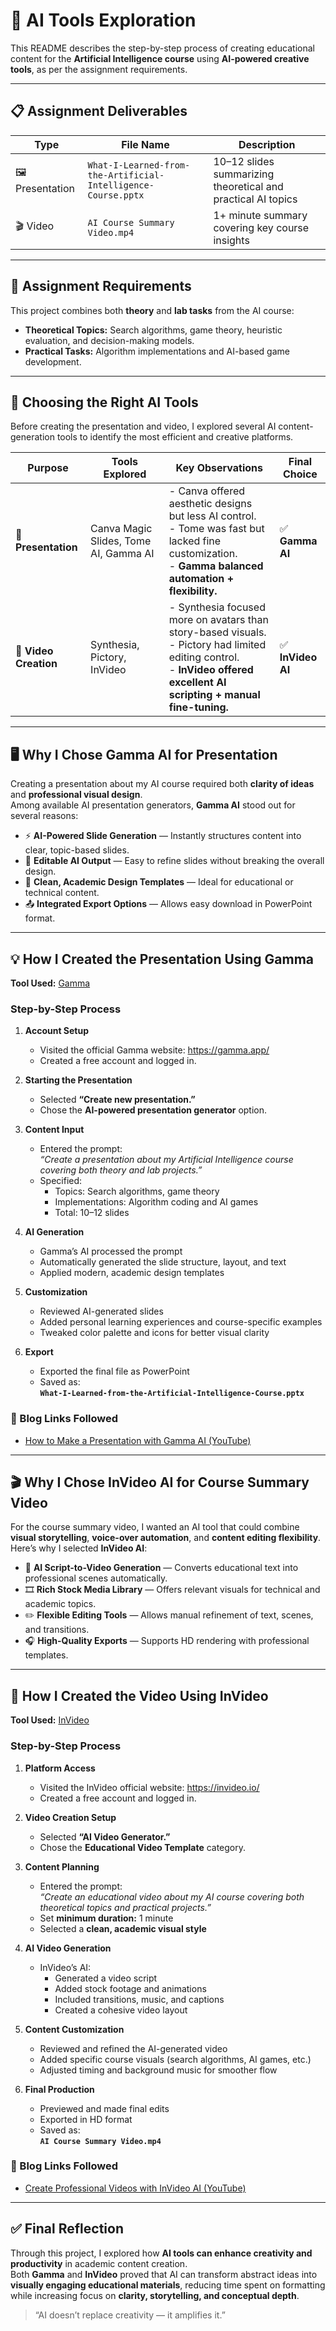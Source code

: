 # 🧠 AI Tools Exploration

This README describes the step-by-step process of creating educational content for the **Artificial Intelligence course** using **AI-powered creative tools**, as per the assignment requirements.

---

## 📋 Assignment Deliverables

| Type | File Name | Description |
|------|------------|--------------|
| 🖼️ Presentation | `What-I-Learned-from-the-Artificial-Intelligence-Course.pptx` | 10–12 slides summarizing theoretical and practical AI topics |
| 🎬 Video | `AI Course Summary Video.mp4` | 1+ minute summary covering key course insights |

---

## 📝 Assignment Requirements

This project combines both **theory** and **lab tasks** from the AI course:

- **Theoretical Topics:** Search algorithms, game theory, heuristic evaluation, and decision-making models.  
- **Practical Tasks:** Algorithm implementations and AI-based game development.

---

## 🎯 Choosing the Right AI Tools

Before creating the presentation and video, I explored several AI content-generation tools to identify the most efficient and creative platforms.

| Purpose | Tools Explored | Key Observations | Final Choice |
|----------|----------------|------------------|---------------|
| 🎤 **Presentation** | Canva Magic Slides, Tome AI, Gamma AI | - Canva offered aesthetic designs but less AI control.<br>- Tome was fast but lacked fine customization.<br>- **Gamma balanced automation + flexibility.** | ✅ **Gamma AI** |
| 🎥 **Video Creation** | Synthesia, Pictory, InVideo | - Synthesia focused more on avatars than story-based visuals.<br>- Pictory had limited editing control.<br>- **InVideo offered excellent AI scripting + manual fine-tuning.** | ✅ **InVideo AI** |

---

## 🖥️ Why I Chose **Gamma AI** for Presentation

Creating a presentation about my AI course required both **clarity of ideas** and **professional visual design**.  
Among available AI presentation generators, **Gamma AI** stood out for several reasons:

- ⚡ **AI-Powered Slide Generation** — Instantly structures content into clear, topic-based slides.  
- 🧩 **Editable AI Output** — Easy to refine slides without breaking the overall design.  
- 🎨 **Clean, Academic Design Templates** — Ideal for educational or technical content.  
- 📤 **Integrated Export Options** — Allows easy download in PowerPoint format.

---

## 💡 How I Created the Presentation Using Gamma

**Tool Used:** [Gamma](https://gamma.app/)

### Step-by-Step Process

1. **Account Setup**
   - Visited the official Gamma website: https://gamma.app/  
   - Created a free account and logged in.

2. **Starting the Presentation**
   - Selected **“Create new presentation.”**  
   - Chose the **AI-powered presentation generator** option.

3. **Content Input**
   - Entered the prompt:  
     *“Create a presentation about my Artificial Intelligence course covering both theory and lab projects.”*  
   - Specified:
     - Topics: Search algorithms, game theory  
     - Implementations: Algorithm coding and AI games  
     - Total: 10–12 slides

4. **AI Generation**
   - Gamma’s AI processed the prompt  
   - Automatically generated the slide structure, layout, and text  
   - Applied modern, academic design templates

5. **Customization**
   - Reviewed AI-generated slides  
   - Added personal learning experiences and course-specific examples  
   - Tweaked color palette and icons for better visual clarity

6. **Export**
   - Exported the final file as PowerPoint  
   - Saved as:  
     **`What-I-Learned-from-the-Artificial-Intelligence-Course.pptx`**

### 🔗 Blog Links Followed

- [How to Make a Presentation with Gamma AI (YouTube)](https://www.youtube.com/watch?v=V0lGbone1fM)

---

## 🎬 Why I Chose **InVideo AI** for Course Summary Video

For the course summary video, I wanted an AI tool that could combine **visual storytelling**, **voice-over automation**, and **content editing flexibility**.  
Here’s why I selected **InVideo AI**:

- 🧠 **AI Script-to-Video Generation** — Converts educational text into professional scenes automatically.  
- 🎞️ **Rich Stock Media Library** — Offers relevant visuals for technical and academic topics.  
- ✏️ **Flexible Editing Tools** — Allows manual refinement of text, scenes, and transitions.  
- 🎧 **High-Quality Exports** — Supports HD rendering with professional templates.

---

## 🎥 How I Created the Video Using InVideo

**Tool Used:** [InVideo](https://invideo.io/)

### Step-by-Step Process

1. **Platform Access**
   - Visited the InVideo official website: https://invideo.io/  
   - Created a free account and logged in.

2. **Video Creation Setup**
   - Selected **“AI Video Generator.”**  
   - Chose the **Educational Video Template** category.

3. **Content Planning**
   - Entered the prompt:  
     *“Create an educational video about my AI course covering both theoretical topics and practical projects.”*  
   - Set **minimum duration:** 1 minute  
   - Selected a **clean, academic visual style**

4. **AI Video Generation**
   - InVideo’s AI:
     - Generated a video script  
     - Added stock footage and animations  
     - Included transitions, music, and captions  
     - Created a cohesive video layout

5. **Content Customization**
   - Reviewed and refined the AI-generated video  
   - Added specific course visuals (search algorithms, AI games, etc.)  
   - Adjusted timing and background music for smoother flow

6. **Final Production**
   - Previewed and made final edits  
   - Exported in HD format  
   - Saved as:  
     **`AI Course Summary Video.mp4`**

### 🔗 Blog Links Followed

- [Create Professional Videos with InVideo AI (YouTube)](https://www.youtube.com/watch?v=4g6sOMaOQP8)

---

## ✅ Final Reflection

Through this project, I explored how **AI tools can enhance creativity and productivity** in academic content creation.  
Both **Gamma** and **InVideo** proved that AI can transform abstract ideas into **visually engaging educational materials**, reducing time spent on formatting while increasing focus on **clarity, storytelling, and conceptual depth**.

> “AI doesn’t replace creativity — it amplifies it.”
